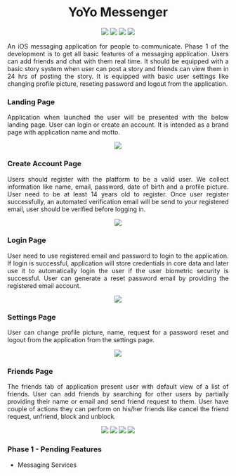 <h1 align="center"> YoYo Messenger </h1>

<p align="center">
  <img src="https://img.shields.io/badge/Developer-Vishnu_Divakar-orange" />
  <img src="https://img.shields.io/badge/OpenSource-Love_it-green" />
  <img src="https://img.shields.io/badge/Users-3-yellow" />
  <img src="https://img.shields.io/badge/DevState-Phase_1-blue" />
</p>

<p align="justify">
An iOS messaging application for people to communicate. Phase 1 of the development is to get all basic features of a messaging application. Users can add friends and chat with them real time. It should be equipped with a basic story system when user can post a story and friends can view them in 24 hrs of posting the story. It is equipped with basic user settings like changing profile picture, reseting password and logout from the application.
</p>

<h3>Landing Page</h3>
<div>
  <p align="justify">
    Application when launched the user will be presented with the below landing page. User can login or create an account. It is intended as a brand page with application name and motto.
  </p>
  <p align="center">
    <img src="https://github.com/vishnudivakar31/YoYo-Messenger/blob/main/screenshots/landing_page.PNG" />
  </p>
</div>

<h3>Create Account Page</h3>
<div>
  <p align="justify">
    Users should register with the platform to be a valid user. We collect information like name, email, password, date of birth and a profile picture. User need to be at least 14 years old to register. Once user register successfully, an automated verification email will be send to your registered email, user should be verified before logging in.
  </p>
  <p align="center">
    <img src="https://github.com/vishnudivakar31/YoYo-Messenger/blob/main/screenshots/create_account.PNG" />
  </p>
</div>

<h3>Login Page</h3>
<div>
  <p align="justify">
    User need to use registered email and password to login to the application. If login is successful, application will store credentials in core data and later use it to automatically login the user if the user biometric security is successful. User can generate a reset password email by providing the registered email account.
  </p>
  <p align="center">
    <img src="https://github.com/vishnudivakar31/YoYo-Messenger/blob/main/screenshots/signin_page.PNG" />
  </p>
</div>

<h3>Settings Page</h3>
<div>
  <p align="justify">
    User can change profile picture, name, request for a password reset and logout from the application from the settings page.
  </p>
  <p align="center">
    <img src="https://github.com/vishnudivakar31/YoYo-Messenger/blob/main/screenshots/settings_page.PNG" />
  </p>
</div>

<h3>Friends Page</h3>
<div>
  <p align="justify">
    The friends tab of application present user with default view of a list of friends. User can add friends by searching for other users by partially providing their name or email and send friend request to them. User have couple of actions they can perform on his/her friends like cancel the friend request, unfriend, block and unblock.  
  </p>
  <p align="center">
    <img src="https://github.com/vishnudivakar31/YoYo-Messenger/blob/main/screenshots/cancel_friend_request.PNG" />
    <img src="https://github.com/vishnudivakar31/YoYo-Messenger/blob/main/screenshots/normal_friend_view.PNG" />
    <img src="https://github.com/vishnudivakar31/YoYo-Messenger/blob/main/screenshots/unblock_view.PNG" />
    <img src="https://github.com/vishnudivakar31/YoYo-Messenger/blob/main/screenshots/search_friends.PNG" />
  </p>
</div>

<h3>Phase 1 - Pending Features</h3>
<ul>
  <li>Messaging Services</li>
</ul>
